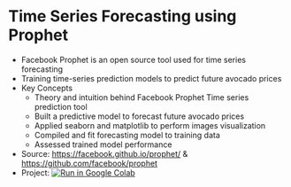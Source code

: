 # Time Series Forecasting using Prophet
- Facebook Prophet is an open source tool used for time series forecasting
- Training time-series prediction models to predict future avocado prices
- Key Concepts
  - Theory and intuition behind Facebook Prophet Time series prediction tool
  - Built a predictive model to forecast future avocado prices
  - Applied seaborn and matplotlib to perform images visualization
  - Compiled and fit forecasting model to training data
  - Assessed trained model performance
- Source: https://facebook.github.io/prophet/ & https://github.com/facebook/prophet
- Project: [![Run in Google Colab](https://img.shields.io/badge/Colab-Run_in_Google_Colab-blue?logo=Google&logoColor=FDBA18)](https://colab.research.google.com/drive/1c45MnEY-qof4wcnFv0ISkixqZnSFUjcA?usp=sharing)
